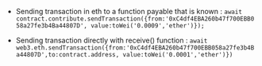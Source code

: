 * Sending transaction in eth to a function payable that is known :
`await contract.contribute.sendTransaction({from:'0xC4df4EBA260b47f700EBB058a27fe3b4Ba44807D', value:toWei('0.0009','ether')});`

* Sending transaction directly with receive() function :
`await web3.eth.sendTransaction({from:'0xC4df4EBA260b47f700EBB058a27fe3b4Ba44807D',to:contract.address, value:toWei('0.0001','ether')})`
